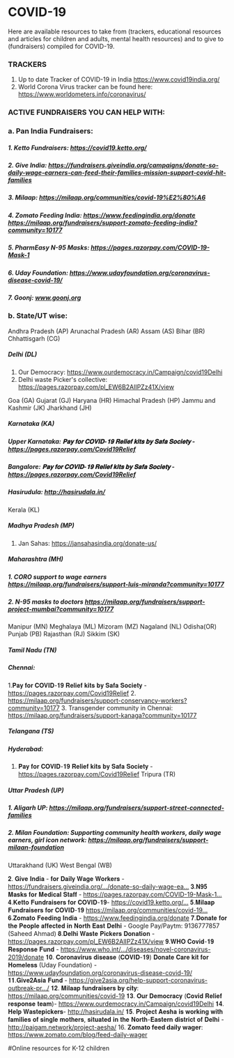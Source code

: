 # COVID-19
Here are available resources to take from (trackers, educational resources and articles for children and adults, mental health resources) and to give to (fundraisers) compiled for COVID-19.

### TRACKERS
1. Up to date Tracker of COVID-19 in India https://www.covid19india.org/
2. World Corona Virus tracker can be found here: https://www.worldometers.info/coronavirus/

### ACTIVE FUNDRAISERS YOU CAN HELP WITH:
### a. Pan India Fundraisers:
##### 1. Ketto Fundraisers: https://covid19.ketto.org/
##### 2. Give India: https://fundraisers.giveindia.org/campaigns/donate-so-daily-wage-earners-can-feed-their-families-mission-support-covid-hit-families
##### 3. Milaap: https://milaap.org/communities/covid-19%E2%80%A6
##### 4. Zomato Feeding India: https://www.feedingindia.org/donate    https://milaap.org/fundraisers/support-zomato-feeding-india?community=10177
##### 5. PharmEasy N-95 Masks: https://pages.razorpay.com/COVID-19-Mask-1
##### 6. Uday Foundation: https://www.udayfoundation.org/coronavirus-disease-covid-19/
##### 7. Goonj: www.goonj.org

### b. State/UT wise:
Andhra Pradesh (AP)
Arunachal Pradesh (AR)
Assam (AS)
Bihar (BR)
Chhattisgarh (CG)
##### **Delhi (DL)**
1. Our Democracy: https://www.ourdemocracy.in/Campaign/covid19Delhi
2. Delhi waste Picker's collective: https://pages.razorpay.com/pl_EW6B2AlIPZz41X/view

Goa (GA)
Gujarat (GJ)
Haryana (HR)
Himachal Pradesh (HP)
Jammu and Kashmir (JK)
Jharkhand (JH)
##### **Karnataka (KA)**
##### Upper Karnataka: 𝐏𝐚𝐲 𝐟𝐨𝐫 𝐂𝐎𝐕𝐈𝐃-𝟏𝟗 𝐑𝐞𝐥𝐢𝐞𝐟 𝐤𝐢𝐭𝐬 𝐛𝐲 𝐒𝐚𝐟𝐚 𝐒𝐨𝐜𝐢𝐞𝐭𝐲 - https://pages.razorpay.com/Covid19Relief
##### Bangalore: 𝐏𝐚𝐲 𝐟𝐨𝐫 𝐂𝐎𝐕𝐈𝐃-𝟏𝟗 𝐑𝐞𝐥𝐢𝐞𝐟 𝐤𝐢𝐭𝐬 𝐛𝐲 𝐒𝐚𝐟𝐚 𝐒𝐨𝐜𝐢𝐞𝐭𝐲 - https://pages.razorpay.com/Covid19Relief
##### Hasirudula: http://hasirudala.in/


Kerala (KL)
##### **Madhya Pradesh (MP)**
1. Jan Sahas: https://jansahasindia.org/donate-us/

##### **Maharashtra (MH)**
##### 1. CORO support to wage earners https://milaap.org/fundraisers/support-luis-miranda?community=10177
##### 2.  N-95 masks to doctors https://milaap.org/fundraisers/support-project-mumbai?community=10177
Manipur (MN)
Meghalaya (ML)
Mizoram (MZ)
Nagaland (NL)
Odisha(OR)
Punjab (PB)
Rajasthan (RJ)
Sikkim (SK)
##### **Tamil Nadu (TN)**
##### Chennai: 
1.𝐏𝐚𝐲 𝐟𝐨𝐫 𝐂𝐎𝐕𝐈𝐃-𝟏𝟗 𝐑𝐞𝐥𝐢𝐞𝐟 𝐤𝐢𝐭𝐬 𝐛𝐲 𝐒𝐚𝐟𝐚 𝐒𝐨𝐜𝐢𝐞𝐭𝐲 - https://pages.razorpay.com/Covid19Relief
2. https://milaap.org/fundraisers/support-conservancy-workers?community=10177
3. Transgender community in Chennai: https://milaap.org/fundraisers/support-kanaga?community=10177

##### **Telangana (TS)**
##### Hyderabad: 
1. 𝐏𝐚𝐲 𝐟𝐨𝐫 𝐂𝐎𝐕𝐈𝐃-𝟏𝟗 𝐑𝐞𝐥𝐢𝐞𝐟 𝐤𝐢𝐭𝐬 𝐛𝐲 𝐒𝐚𝐟𝐚 𝐒𝐨𝐜𝐢𝐞𝐭𝐲 - https://pages.razorpay.com/Covid19Relief
Tripura (TR)
##### **Uttar Pradesh (UP)**
##### 1. Aligarh UP: https://milaap.org/fundraisers/support-street-connected-families
##### 2. Milan Foundation: Supporting community health workers, daily wage earners, girl icon network: https://milaap.org/fundraisers/support-milaan-foundation

Uttarakhand (UK)
West Bengal (WB)



𝟐. 𝐆𝐢𝐯𝐞 𝐈𝐧𝐝𝐢𝐚 - 𝐟𝐨𝐫 𝐃𝐚𝐢𝐥𝐲 𝐖𝐚𝐠𝐞 𝐖𝐨𝐫𝐤𝐞𝐫𝐬 - https://fundraisers.giveindia.org/…/donate-so-daily-wage-ea…
𝟑.𝐍𝟗𝟓 𝐌𝐚𝐬𝐤𝐬 𝐟𝐨𝐫 𝐌𝐞𝐝𝐢𝐜𝐚𝐥 𝐒𝐭𝐚𝐟𝐟 - https://pages.razorpay.com/COVID-19-Mask-1…
𝟒.𝐊𝐞𝐭𝐭𝐨 𝐅𝐮𝐧𝐝𝐫𝐚𝐢𝐬𝐞𝐫𝐬 𝐟𝐨𝐫 𝐂𝐎𝐕𝐈𝐃-𝟏𝟗-
https://covid19.ketto.org/…
𝟓.𝐌𝐢𝐥𝐚𝐚𝐩 𝐅𝐮𝐧𝐝𝐫𝐚𝐢𝐬𝐞𝐫𝐬 𝐟𝐨𝐫 𝐂𝐎𝐕𝐈𝐃-𝟏𝟗
https://milaap.org/communities/covid-19…
𝟔.𝐙𝐨𝐦𝐚𝐭𝐨 𝐅𝐞𝐞𝐝𝐢𝐧𝐠 𝐈𝐧𝐝𝐢𝐚 - https://www.feedingindia.org/donate
𝟕.𝐃𝐨𝐧𝐚𝐭𝐞 𝐟𝐨𝐫 𝐭𝐡𝐞 𝐏𝐞𝐨𝐩𝐥𝐞 𝐚𝐟𝐟𝐞𝐜𝐭𝐞𝐝 𝐢𝐧 𝐍𝐨𝐫𝐭𝐡 𝐄𝐚𝐬𝐭 𝐃𝐞𝐥𝐡𝐢 - Google Pay/Paytm: 9136777857 (Saheed Ahmad)
𝟖.𝐃𝐞𝐥𝐡𝐢 𝐖𝐚𝐬𝐭𝐞 𝐏𝐢𝐜𝐤𝐞𝐫𝐬 𝐃𝐨𝐧𝐚𝐭𝐢𝐨𝐧 - https://pages.razorpay.com/pl_EW6B2AlIPZz41X/view
𝟗.𝐖𝐇𝐎 𝐂𝐨𝐯𝐢𝐝-𝟏𝟗 𝐑𝐞𝐬𝐩𝐨𝐧𝐬𝐞 𝐅𝐮𝐧𝐝 - https://www.who.int/…/diseases/novel-coronavirus-2019/donate
𝟏𝟎. 𝐂𝐨𝐫𝐨𝐧𝐚𝐯𝐢𝐫𝐮𝐬 𝐝𝐢𝐬𝐞𝐚𝐬𝐞 (𝐂𝐎𝐕𝐈𝐃-𝟏𝟗) 𝐃𝐨𝐧𝐚𝐭𝐞 𝐂𝐚𝐫𝐞 𝐤𝐢𝐭 𝐟𝐨𝐫 𝐇𝐨𝐦𝐞𝐥𝐞𝐬𝐬 (Uday Foundation) - https://www.udayfoundation.org/coronavirus-disease-covid-19/
𝟏𝟏.𝐆𝐢𝐯𝐞𝟐𝐀𝐬𝐢𝐚 𝐅𝐮𝐧𝐝 - https://give2asia.org/help-support-coronavirus-outbreak-pr…/
𝟏𝟐. 𝐌𝐢𝐥𝐚𝐚𝐩 𝐟𝐮𝐧𝐝𝐫𝐚𝐢𝐬𝐞𝐫𝐬 𝐛𝐲 𝐜𝐢𝐭𝐲:
https://milaap.org/communities/covid-19
𝟏𝟑. 𝐎𝐮𝐫 𝐃𝐞𝐦𝐨𝐜𝐫𝐚𝐜𝐲 (𝐂𝐨𝐯𝐢𝐝 𝐑𝐞𝐥𝐢𝐞𝐟 𝐫𝐞𝐬𝐩𝐨𝐧𝐬𝐞 𝐭𝐞𝐚𝐦)- https://www.ourdemocracy.in/Campaign/covid19Delhi
𝟏𝟒. 𝐇𝐞𝐥𝐩 𝐖𝐚𝐬𝐭𝐞𝐩𝐢𝐜𝐤𝐞𝐫𝐬- http://hasirudala.in/
𝟏𝟓. 𝐏𝐫𝐨𝐣𝐞𝐜𝐭 𝐀𝐞𝐬𝐡𝐚 𝐢𝐬 𝐰𝐨𝐫𝐤𝐢𝐧𝐠 𝐰𝐢𝐭𝐡 𝐟𝐚𝐦𝐢𝐥𝐢𝐞𝐬 𝐨𝐟 𝐬𝐢𝐧𝐠𝐥𝐞 𝐦𝐨𝐭𝐡𝐞𝐫𝐬, 𝐬𝐢𝐭𝐮𝐚𝐭𝐞𝐝 𝐢𝐧 𝐭𝐡𝐞 𝐍𝐨𝐫𝐭𝐡-𝐄𝐚𝐬𝐭𝐞𝐫𝐧 𝐝𝐢𝐬𝐭𝐫𝐢𝐜𝐭 𝐨𝐟 𝐃𝐞𝐥𝐡𝐢 - http://paigam.network/project-aesha/
16. **Zomato feed daily wager**: https://www.zomato.com/blog/feed-daily-wager

#Online resources for K-12 children




